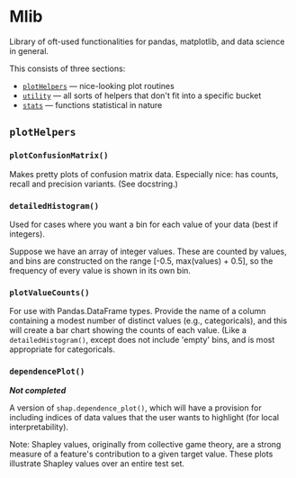 # Mlib

Library of oft-used functionalities for pandas, matplotlib, and data science in general.

This consists of three sections:

* [`plotHelpers`](#plothelpers) &mdash; nice-looking plot routines
* [`utility`](*utility) &mdash; all sorts of helpers that don't fit into a specific bucket
* [`stats`](*stats) &mdash; functions statistical in nature

## `plotHelpers`

### `plotConfusionMatrix()`

Makes pretty plots of confusion matrix data.
Especially nice: has counts, recall and precision variants. (See docstring.)

### `detailedHistogram()`

Used for cases where you want a bin for each value of your data (best if integers).

Suppose we have an array of integer values.
These are counted by values, and bins are constructed on the range [-0.5, max(values) + 0.5], so the frequency of every value is shown in its own bin.

### `plotValueCounts()`

For use with Pandas.DataFrame types.
Provide the name of a column containing a modest number of distinct values (e.g., categoricals), and this will create a bar chart showing the counts of each value. (Like a `detailedHistogram()`, except does not include 'empty' bins, and is most appropriate for categoricals.

### `dependencePlot()`

***Not completed***

A version of `shap.dependence_plot()`, which will have a provision for including indices of data values that the user wants to highlight (for local interpretability).

Note: Shapley values, originally from collective game theory, are a strong measure of a feature's contribution to a given target value.
These plots illustrate Shapley values over an entire test set.
